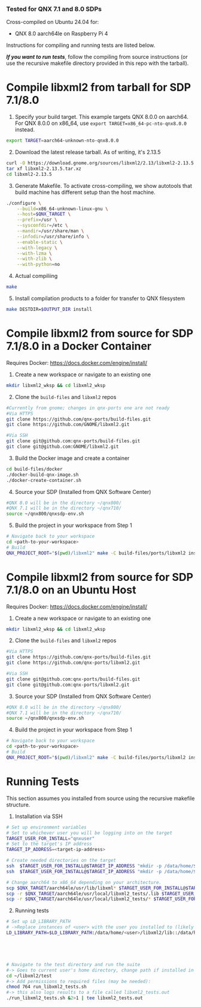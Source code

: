 ### Tested for QNX 7.1 and 8.0 SDPs
Cross-compiled on Ubuntu 24.04 for:
- QNX 8.0 aarch64le on Raspberry Pi 4

Instructions for compiling and running tests are listed below.

*__If you want to run tests__*, follow the compiling from source instructions (or use the recursive makefile directory provided in this repo with the tarball).

# Compile libxml2 from tarball for SDP 7.1/8.0
1. Specify your build target. This example targets QNX 8.0.0 on aarch64. For QNX 8.0.0 on x86_64, use `export TARGET=x86_64-pc-nto-qnx8.0.0` instead.
```bash
export TARGET=aarch64-unknown-nto-qnx8.0.0
```

2. Download the latest release tarball. As of writing, it's 2.13.5
```bash
curl -O https://download.gnome.org/sources/libxml2/2.13/libxml2-2.13.5.tar.xz
tar xf libxml2-2.13.5.tar.xz
cd libxml2-2.13.5
```

3. Generate Makefile. To activate cross-compiling, we show autotools that build machine has different setup than the host machine.
```bash
./configure \
    --build=x86_64-unknown-linux-gnu \
    --host=$QNX_TARGET \
    --prefix=/usr \
    --sysconfdir=/etc \
    --mandir=/usr/share/man \
    --infodir=/usr/share/info \
    --enable-static \
    --with-legacy \
    --with-lzma \
    --with-zlib \
    --with-python=no
```

4. Actual compiliing
```bash
make
```

5. Install compilation products to a folder for transfer to QNX filesystem
```bash
make DESTDIR=$OUTPUT_DIR install
```

# Compile libxml2 from source for SDP 7.1/8.0 in a Docker Container
Requires Docker: https://docs.docker.com/engine/install/

1. Create a new workspace or navigate to an existing one
```bash
mkdir libxml2_wksp && cd libxml2_wksp
```

2. Clone the `build-files` and `libxml2` repos
```bash
#Currently from gnome; changes in qnx-ports one are not ready
#Via HTTPS
git clone https://github.com/qnx-ports/build-files.git
git clone https://github.com/GNOME/libxml2.git

#Via SSH
git clone git@github.com:qnx-ports/build-files.git 
git clone git@github.com:GNOME/libxml2.git
```

3. Build the Docker image and create a container
```bash
cd build-files/docker
./docker-build-qnx-image.sh
./docker-create-container.sh
```

4. Source your SDP (Installed from QNX Software Center)
```bash
#QNX 8.0 will be in the directory ~/qnx800/
#QNX 7.1 will be in the directory ~/qnx710/
source ~/qnx800/qnxsdp-env.sh
```

5. Build the project in your workspace from Step 1
```bash
# Navigate back to your workspace
cd <path-to-your-workspace>
# Build
QNX_PROJECT_ROOT="$(pwd)/libxml2" make -C build-files/ports/libxml2 install -j4
```


# Compile libxml2 from source for SDP 7.1/8.0 on an Ubuntu Host
Requires Docker: https://docs.docker.com/engine/install/

1. Create a new workspace or navigate to an existing one
```bash
mkdir libxml2_wksp && cd libxml2_wksp
```

2. Clone the `build-files` and `libxml2` repos
```bash
#Via HTTPS
git clone https://github.com/qnx-ports/build-files.git
git clone https://github.com/qnx-ports/libxml2.git

#Via SSH
git clone git@github.com:qnx-ports/build-files.git 
git clone git@github.com:qnx-ports/libxml2.git
```

3. Source your SDP (Installed from QNX Software Center)
```bash
#QNX 8.0 will be in the directory ~/qnx800/
#QNX 7.1 will be in the directory ~/qnx710/
source ~/qnx800/qnxsdp-env.sh
```

4. Build the project in your workspace from Step 1
```bash
# Navigate back to your workspace
cd <path-to-your-workspace>
# Build
QNX_PROJECT_ROOT="$(pwd)/libxml2" make -C build-files/ports/libxml2 install -j4
```

# Running Tests
This section assumes you installed from source using the recursive makefile structure.
1. Installation via SSH
```bash
# Set up environment variables
# Set to whichever user you will be logging into on the target
TARGET_USER_FOR_INSTALL="qnxuser"
# Set to the target's IP address
TARGET_IP_ADDRESS=<target-ip-address>

# Create needed directories on the target
ssh  $TARGET_USER_FOR_INSTALL@$TARGET_IP_ADDRESS "mkdir -p /data/home/$TARGET_USER_FOR_INSTALL/libxml2/lib"
ssh  $TARGET_USER_FOR_INSTALL@$TARGET_IP_ADDRESS "mkdir -p /data/home/$TARGET_USER_FOR_INSTALL/libxml2/test/.lib"

# Change aarch64 to x86_64 depending on your architecture.
scp $QNX_TARGET/aarch64le/usr/lib/libxml* $TARGET_USER_FOR_INSTALL@$TARGET_IP_ADDRESS:/data/home/$TARGET_USER_FOR_INSTALL/libxml2/lib
scp -r $QNX_TARGET/aarch64le/usr/local/libxml2_tests/.lib $TARGET_USER_FOR_INSTALL@$TARGET_IP_ADDRESS:/data/home/$TARGET_USER_FOR_INSTALL/libxml2/test
scp -r $QNX_TARGET/aarch64le/usr/local/libxml2_tests/* $TARGET_USER_FOR_INSTALL@$TARGET_IP_ADDRESS:/data/home/$TARGET_USER_FOR_INSTALL/libxml2/test
```

2. Running tests
```bash
# Set up LD_LIBRARY_PATH
# ->Replace instances of <user> with the user you installed to (likely qnxuser)
LD_LIBRARY_PATH=$LD_LIBRARY_PATH:/data/home/<user>/libxml2/lib::/data/home/<user>/libxml2/test/.lib





# Navigate to the test directory and run the suite 
#-> Goes to current user's home directory, change path if installed in another user's home
cd ~/libxml2/test
#-> Add permissions to required files (may be needed):
chmod 764 run_libxml2_tests.sh 
#-> this also logs results to a file called libxml2_tests.out
./run_libxml2_tests.sh &2>1 | tee libxml2_tests.out
```
